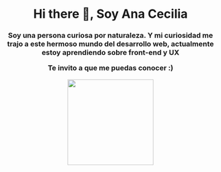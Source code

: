 <div id="header" align="center">
  <h1 aling="center">Hi there 👋, Soy Ana Cecilia </h1>
  <h3 aling="center"> Soy una persona curiosa por naturaleza. Y mi curiosidad me trajo a este hermoso mundo del desarrollo web, actualmente estoy aprendiendo sobre front-end y UX

Te invito a que me puedas conocer :)</h3>
</div>


<!--
**CeToribio/CeToribio** is a ✨ _special_ ✨ repository because its `README.md` (this file) appears on your GitHub profile.

Here are some ideas to get you started:

- 🔭 I’m currently working on ...
- 🌱 I’m currently learning ...
- 👯 I’m looking to collaborate on ...
- 🤔 I’m looking for help with ...
- 💬 Ask me about ...
- 📫 How to reach me: ...
- 😄 Pronouns: ...
- ⚡ Fun fact: ...
-->
<div id="footer" align="center">
  <img src="https://media.giphy.com/media/HscDLzkO8EOTmgkhQP/giphy.gif" width="200"        height="200"/>
</div>
     
